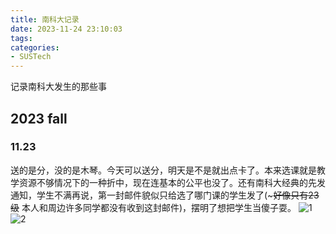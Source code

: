 ```yaml
---
title: 南科大记录
date: 2023-11-24 23:10:03
tags:
categories:
- SUSTech
---
```

记录南科大发生的那些事

## 2023 fall

### 11.23

送的是分，没的是木琴。今天可以送分，明天是不是就出点卡了。本来选课就是教学资源不够情况下的一种折中，现在连基本的公平也没了。还有南科大经典的先发通知，学生不满再说，第一封邮件貌似只给选了哪门课的学生发了(~~~好像只有23级~~ 本人和周边许多同学都没有收到这封邮件)，摆明了想把学生当傻子耍。
![1](积分选课.jpg)
![2](版本遥遥领先.jpg)

